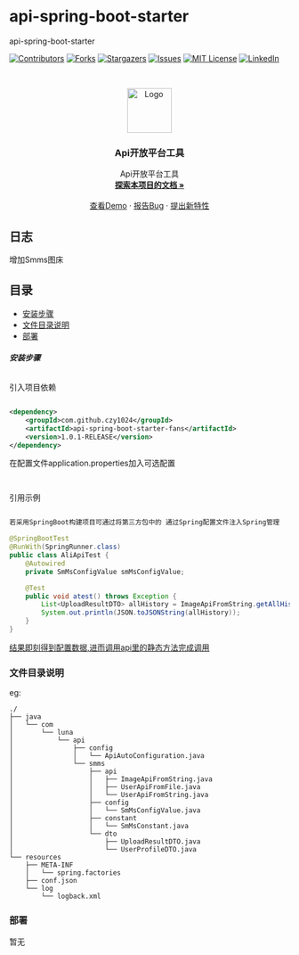 # api-spring-boot-starter

api-spring-boot-starter

<!-- PROJECT SHIELDS -->

[![Contributors][contributors-shield]][contributors-url]
[![Forks][forks-shield]][forks-url]
[![Stargazers][stars-shield]][stars-url]
[![Issues][issues-shield]][issues-url]
[![MIT License][license-shield]][license-url]
[![LinkedIn][linkedin-shield]][linkedin-url]

<!-- PROJECT LOGO -->
<br />

<p align="center">
  <a href="https://github.com/czy1024/fans-spring-boot-starter/">
    <img src="https://i.loli.net/2020/07/28/5MzIVArBZyp8NgX.png" alt="Logo" width="80" height="80">
  </a>

<h3 align="center">Api开放平台工具</h3>
  <p align="center">
    Api开放平台工具
    <br />
    <a href="https://github.com/czy1024/fans-spring-boot-starter"><strong>探索本项目的文档 »</strong></a>
    <br />
    <br />
    <a href="">查看Demo</a>
    ·
    <a href="">报告Bug</a>
    ·
    <a href="https://github.com/czy1024/fans-spring-boot-starter/issues">提出新特性</a>
  </p>

</p>

## 日志

增加Smms图床

## 目录

- [安装步骤](#安装步骤)
- [文件目录说明](#文件目录说明)
- [部署](#部署)

###### **安装步骤**

引入项目依赖

```xml

<dependency>
    <groupId>com.github.czy1024</groupId>
    <artifactId>api-spring-boot-starter-fans</artifactId>
    <version>1.0.1-RELEASE</version>
</dependency>
```

在配置文件application.properties加入可选配置

```text
       
```

引用示例

```java

若采用SpringBoot构建项目可通过将第三方包中的 通过Spring配置文件注入Spring管理

@SpringBootTest
@RunWith(SpringRunner.class)
public class AliApiTest {
    @Autowired
    private SmMsConfigValue smMsConfigValue;

    @Test
    public void atest() throws Exception {
        List<UploadResultDTO> allHistory = ImageApiFromString.getAllHistory(smMsConfigValue.getAuthorizationCode());
        System.out.println(JSON.toJSONString(allHistory));
    }
}


```

[结果即刻得到配置数据,进而调用api里的静态方法完成调用]()

### 文件目录说明

eg:

```
./
├── java
│   └── com
│       └── luna
│           └── api
│               ├── config
│               │   └── ApiAutoConfiguration.java
│               └── smms
│                   ├── api
│                   │   ├── ImageApiFromString.java
│                   │   ├── UserApiFromFile.java
│                   │   └── UserApiFromString.java
│                   ├── config
│                   │   └── SmMsConfigValue.java
│                   ├── constant
│                   │   └── SmMsConstant.java
│                   └── dto
│                       ├── UploadResultDTO.java
│                       └── UserProfileDTO.java
└── resources
    ├── META-INF
    │   └── spring.factories
    ├── conf.json
    └── log
        └── logback.xml

```

### 部署

暂无


<!-- links -->

[your-project-path]:czy1024/fans-spring-boot-starter

[contributors-shield]: https://img.shields.io/github/contributors/czy1024/fans-spring-boot-starter.svg?style=flat-square

[contributors-url]: https://github.com/czy1024/fans-spring-boot-starter/graphs/contributors

[forks-shield]: https://img.shields.io/github/forks/czy1024/fans-spring-boot-starter.svg?style=flat-square

[forks-url]: https://github.com/czy1024/fans-spring-boot-starter/network/members

[stars-shield]: https://img.shields.io/github/stars/czy1024/fans-spring-boot-starter.svg?style=flat-square

[stars-url]: https://github.com/czy1024/fans-spring-boot-starter/stargazers

[issues-shield]: https://img.shields.io/github/issues/czy1024/fans-spring-boot-starter.svg?style=flat-square

[issues-url]: https://img.shields.io/github/issues/czy1024/fans-spring-boot-starter.svg

[license-shield]: https://img.shields.io/github/license/czy1024/fans-spring-boot-starter.svg?style=flat-square

[license-url]: https://github.com/czy1024/fans-spring-boot-starter/blob/master/LICENSE.txt

[linkedin-shield]: https://img.shields.io/badge/-LinkedIn-black.svg?style=flat-square&logo=linkedin&colorB=555

[linkedin-url]: https://linkedin.com/in/fans-spring-boot-starter




